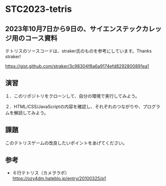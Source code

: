 # STC2023-tetris

## 2023年10月7日から9日の、サイエンステックカレッジ用のコース資料

テトリスのソースコードは、straker氏のものを参考にしています。Thanks straker!

https://gist.github.com/straker/3c98304f8a6a9174efd8292800891ea1

## 演習

１．このリポジトリをクローンして、自分の環境で実行してみよう。

２．HTML/CSS/JavaScriptの内容を確認し、それぞれのつながりや、プログラムを解読してみよう。

## 課題

このテトリスゲームの改良したいポイントをあげてください。

## 参考

* ６行テトリス（カメヲラボ）https://ozy4dm.hateblo.jp/entry/20100325/p1
